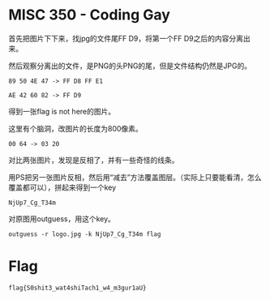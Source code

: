 # MISC 350 - Coding Gay

首先把图片下下来，找jpg的文件尾FF D9，将第一个FF D9之后的内容分离出来。

然后观察分离出的文件，是PNG的头PNG的尾，但是文件结构仍然是JPG的。

```
89 50 4E 47 -> FF D8 FF E1
```

```
AE 42 60 82 -> FF D9
```

得到一张flag is not here的图片。

这里有个脑洞，改图片的长度为800像素。

```
00 64 -> 03 20
```

对比两张图片，发现是反相了，并有一些奇怪的线条。

用PS把另一张图片反相，然后用“减去”方法覆盖图层。（实际上只要能看清，怎么覆盖都可以），拼起来得到一个key
```
NjUp7_Cg_T34m
```

对原图用outguess，用这个key。

```
outguess -r logo.jpg -k NjUp7_Cg_T34m flag
```

# Flag

```
flag{S0shit3_wat4shiTach1_w4_m3gur1aU}
```